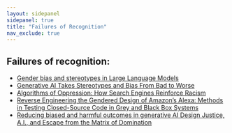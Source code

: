 ```yaml
---
layout: sidepanel
sidepanel: true
title: "Failures of Recognition"
nav_exclude: true
---
```


## Failures of recognition:
- <a href="https://dl.acm.org/doi/fullHtml/10.1145/3582269.3615599" target="_blank" style="text-decoration: underline;">Gender bias and stereotypes in Large Language Models</a>
- <a href="https://www.bloomberg.com/graphics/2023-generative-ai-bias/" target="_blank" style="text-decoration: underline;">Generative AI Takes Stereotypes and Bias From Bad to Worse </a>
- <a href="https://www.jstor.org/stable/j.ctt1pwt9w5" target="_blank" style="text-decoration: underline;">Algorithms of Oppression: How Search Engines Reinforce Racism </a>
- <a href="https://digitalhumanities.org/dhq/vol/17/2/000700/000700.html" target="_blank" style="text-decoration: underline;">Reverse Engineering the Gendered Design of Amazon’s Alexa: Methods in Testing Closed-Source Code in Grey and Black Box Systems</a>
- <a href="https://jods.mitpress.mit.edu/pub/costanza-chock/release/4" target="_blank" style="text-decoration: underline;">Reducing biased and harmful outcomes in generative AI 
Design Justice, A.I., and Escape from the Matrix of Domination</a>
